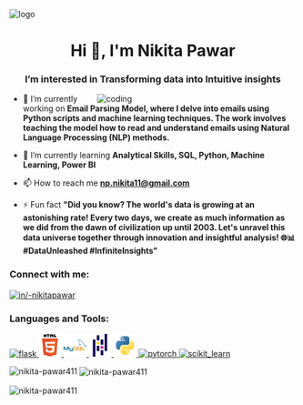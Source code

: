 ![logo](https://static.wixstatic.com/media/3e99b9_f53a1cab95ae4dfd938a1bf6a1a62f49~mv2.gif)
<h1 align="center">Hi 👋, I'm Nikita Pawar</h1>
<h3 align="center"> I’m interested in Transforming data into Intuitive insights</h3>

<img align="right" alt="coding" width="350" src="https://reactionpower.com/wp-content/uploads/2020/09/machine-learning-big-data-analytics-and-predictive-logic.gif">

- 👀 I’m currently working on **Email Parsing Model, where I delve into emails using Python scripts and machine learning techniques. The work involves teaching the model how to read and understand emails using Natural Language Processing (NLP) methods.**

- 🌱 I’m currently learning **Analytical Skills, SQL, Python, Machine Learning, Power BI**

- 📫 How to reach me **np.nikita11@gmail.com**

- ⚡ Fun fact **"Did you know? The world's data is growing at an astonishing rate! Every two days, we create as much information as we did from the dawn of civilization up until 2003. Let's unravel this data universe together through innovation and insightful analysis! 🌐📊 #DataUnleashed #InfiniteInsights"**

<h3 align="left">Connect with me:</h3>
<p align="left">
<a href="www.linkedin.com/in/-nikitapawar" target="blank"><img align="center" src="https://raw.githubusercontent.com/rahuldkjain/github-profile-readme-generator/master/src/images/icons/Social/linked-in-alt.svg" alt="in/-nikitapawar" height="30" width="40" /></a>
</p>

<h3 align="left">Languages and Tools:</h3>
<p align="left"> <a href="https://flask.palletsprojects.com/" target="_blank" rel="noreferrer"> <img src="https://www.vectorlogo.zone/logos/pocoo_flask/pocoo_flask-icon.svg" alt="flask" width="40" height="40"/> </a> <a href="https://www.w3.org/html/" target="_blank" rel="noreferrer"> <img src="https://raw.githubusercontent.com/devicons/devicon/master/icons/html5/html5-original-wordmark.svg" alt="html5" width="40" height="40"/> </a> <a href="https://www.mysql.com/" target="_blank" rel="noreferrer"> <img src="https://raw.githubusercontent.com/devicons/devicon/master/icons/mysql/mysql-original-wordmark.svg" alt="mysql" width="40" height="40"/> </a> <a href="https://pandas.pydata.org/" target="_blank" rel="noreferrer"> <img src="https://raw.githubusercontent.com/devicons/devicon/2ae2a900d2f041da66e950e4d48052658d850630/icons/pandas/pandas-original.svg" alt="pandas" width="40" height="40"/> </a> <a href="https://www.python.org" target="_blank" rel="noreferrer"> <img src="https://raw.githubusercontent.com/devicons/devicon/master/icons/python/python-original.svg" alt="python" width="40" height="40"/> </a> <a href="https://pytorch.org/" target="_blank" rel="noreferrer"> <img src="https://www.vectorlogo.zone/logos/pytorch/pytorch-icon.svg" alt="pytorch" width="40" height="40"/> </a> <a href="https://scikit-learn.org/" target="_blank" rel="noreferrer"> <img src="https://upload.wikimedia.org/wikipedia/commons/0/05/Scikit_learn_logo_small.svg" alt="scikit_learn" width="40" height="40"/> </a> </p>

<p><img align="left" src="https://github-readme-stats.vercel.app/api/top-langs?username=nikita-pawar411&show_icons=true&locale=en&layout=compact" alt="nikita-pawar411" /></p>

<p>&nbsp;<img align="center" src="https://github-readme-stats.vercel.app/api?username=nikita-pawar411&show_icons=true&locale=en" alt="nikita-pawar411" /></p>

<p><img align="center" src="https://github-readme-streak-stats.herokuapp.com/?user=nikita-pawar411&" alt="nikita-pawar411" /></p>
